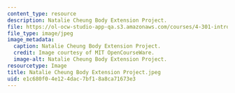 ```yaml
---
content_type: resource
description: Natalie Cheung Body Extension Project.
file: https://ol-ocw-studio-app-qa.s3.amazonaws.com/courses/4-301-introduction-to-the-visual-arts-spring-2007/e1c680f04e124dac7bf18a8ca71673e3_NatalieCheungBodyExtensionProject.jpeg
file_type: image/jpeg
image_metadata:
  caption: Natalie Cheung Body Extension Project.
  credit: Image courtesy of MIT OpenCourseWare.
  image-alt: Natalie Cheung Body Extension Project.
resourcetype: Image
title: Natalie Cheung Body Extension Project.jpeg
uid: e1c680f0-4e12-4dac-7bf1-8a8ca71673e3
---
```

